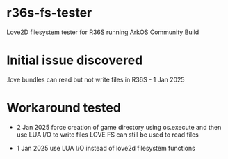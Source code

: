 # r36s-fs-tester
Love2D filesystem tester for R36S running ArkOS Community Build

# Initial issue discovered
.love bundles can read but not write files in R36S - 1 Jan 2025

# Workaround tested

- 2 Jan 2025
force creation of game directory using os.execute
and then use LUA I/O to write files
LOVE FS can still be used to read files

- 1 Jan 2025
use LUA I/O instead of love2d filesystem functions
